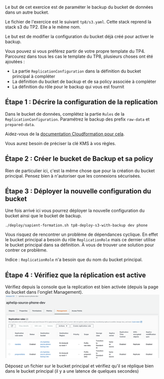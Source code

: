 
Le but de cet exercice est de paraméter le backup du bucket de données dans un autre bucket. 

Le fichier de l'exercice est le suivant `tp8/s3.yaml`. Cette stack reprend la stack s3 du TP2. Elle a le même nom. 

Le but est de modifier la configuration du bucket déjà créé pour activer le backup.

Vous pouvez si vous préférez partir de votre propre template du TP4. Parcourez dans tous les cas le template du TP8, plusieurs choses ont été ajoutées : 
* La partie `ReplicationConfiguration` dans la définition du bucket principal à compléter
* La définition du bucket de backup et de sa policy associée à compléter
* La définition du rôle pour le backup qui vous est fournit


## Étape 1 : Décrire la configuration de la replication
Dans le bucket de données, complétez la partie `Rules` de la `ReplicationConfiguration`. Paramétrez le backup des prefix `raw-data` et `prepared-data`.

Aidez-vous de la [documentation Cloudformation pour cela](https://docs.aws.amazon.com/fr_fr/AWSCloudFormation/latest/UserGuide/aws-properties-s3-bucket-replicationconfiguration.html).

Vous aurez besoin de préciser la clé KMS à vos règles.

## Étape 2 : Créer le bucket de Backup et sa policy
Rien de particulier ici, c'est la même chose que pour la création du bucket principal. Pensez bien à n'autoriser que les connexions sécurisées.

## Étape 3 : Déployer la nouvelle configuration du bucket
Une fois arrivé ici vous pourrez déployer la nouvelle configuration du bucket ainsi que le bucket de backup. 

```shell
./deploy/sapient-formation.sh tp8-deploy-s3-with-backup dev phone
```

Vous risquez de rencontrer un problème de dépendances cyclique. 
En effet le bucket principal a besoin du rôle `ReplicationRole` mais ce dernier utilise le bucket principal dans sa définition. 
À vous de trouver une solution pour contrer ce problème.

Indice : `ReplicationRole` n'a besoin que du nom du bucket principal.

## Étape 4 : Vérifiez que la réplication est active
Vérifiez depuis la console que la replication est bien activée (depuis la page du bucket dans l'onglet Management).
![Backup](./documentation/tp8/backup.png "Backup")

Déposez un fichier sur le bucket principal et vérifiez qu'il se réplique bien dans le bucket principal (il y a une latence de quelques secondes)
